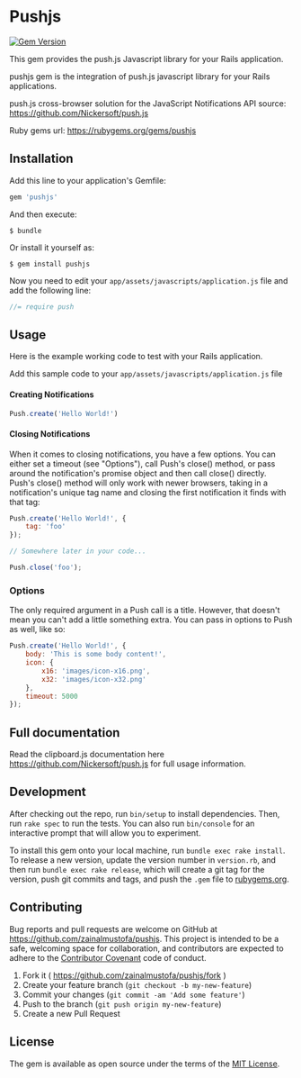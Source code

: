 # Pushjs
[![Gem Version](https://badge.fury.io/rb/pushjs.svg)](https://badge.fury.io/rb/pushjs)

This gem provides the push.js Javascript library for your Rails application.

pushjs gem is the integration of push.js javascript library for your Rails applications.

push.js cross-browser solution for the JavaScript Notifications API
source: https://github.com/Nickersoft/push.js

Ruby gems url: https://rubygems.org/gems/pushjs

## Installation

Add this line to your application's Gemfile:

```ruby
gem 'pushjs'
```

And then execute:

    $ bundle

Or install it yourself as:

    $ gem install pushjs

Now you need to edit your `app/assets/javascripts/application.js` file and add the following line:
``` javascript
//= require push
```

## Usage

Here is the example working code to test with your Rails application.

Add this sample code to your `app/assets/javascripts/application.js` file


#### Creating Notifications ####

```javascript
Push.create('Hello World!')
```

#### Closing Notifications ####
When it comes to closing notifications, you have a few options. You can either set a timeout (see "Options"), call
Push's close() method, or pass around the notification's promise object and then call close() directly. Push's close()
method will only work with newer browsers, taking in a notification's unique tag name and closing the first notification
it finds with that tag:

```javascript
Push.create('Hello World!', {
    tag: 'foo'
});

// Somewhere later in your code...

Push.close('foo');
```



### Options ###

The only required argument in a Push call is a title. However, that doesn't mean you can't add a little something extra.
You can pass in options to Push as well, like so:

```javascript
Push.create('Hello World!', {
    body: 'This is some body content!',
    icon: {
        x16: 'images/icon-x16.png',
        x32: 'images/icon-x32.png'
    },
    timeout: 5000
});
```

## Full documentation 

Read the clipboard.js documentation here https://github.com/Nickersoft/push.js for full usage information.


## Development

After checking out the repo, run `bin/setup` to install dependencies. Then, run `rake spec` to run the tests. You can also run `bin/console` for an interactive prompt that will allow you to experiment.

To install this gem onto your local machine, run `bundle exec rake install`. To release a new version, update the version number in `version.rb`, and then run `bundle exec rake release`, which will create a git tag for the version, push git commits and tags, and push the `.gem` file to [rubygems.org](https://rubygems.org).

## Contributing
Bug reports and pull requests are welcome on GitHub at https://github.com/zainalmustofa/pushjs. This project is intended to be a safe, welcoming space for collaboration, and contributors are expected to adhere to the [Contributor Covenant](http://contributor-covenant.org) code of conduct.

1. Fork it ( https://github.com/zainalmustofa/pushjs/fork )
2. Create your feature branch (`git checkout -b my-new-feature`)
3. Commit your changes (`git commit -am 'Add some feature'`)
4. Push to the branch (`git push origin my-new-feature`)
5. Create a new Pull Request

## License

The gem is available as open source under the terms of the [MIT License](http://opensource.org/licenses/MIT).

